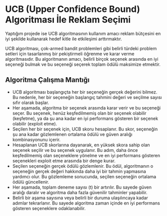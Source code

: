 # UCB (Upper Confidence Bound) Algoritması İle Reklam Seçimi

Yaptığım projede ise UCB algoritmasının kullanım amacı reklam bütçesini en iyi şekilde kullanarak hedef kitle ile etkileşimi arttırmaktır.

UCB algoritması, çok-armed bandit problemleri gibi belirli türdeki problem setleri için tasarlanmış bir pekiştirmeli öğrenme ve karar verme algoritmasıdır. Bu algoritmanın amacı, belirli birçok seçenek arasında en iyi seçeneği bulmak ve bu seçeneği seçerek toplam ödülü maksimize etmektir.

## Algoritma Çalışma Mantığı

* UCB algoritması başlangıçta her bir seçeneğin gerçek değerini bilmez. Bu nedenle, her bir seçeneğin başlangıç tahmini değeri ve seçilme sayısı sıfır olarak başlar.
* Her aşamada, algoritma bir seçenek arasında karar verir ve bu seçeneği seçer. Bu seçenek, henüz keşfedilmemiş olan bir seçenek olabilir (keşfetme), ya da şu ana kadar en iyi performans gösteren bir seçenek olabilir (exploit etme).
* Seçilen her bir seçenek için, UCB skoru hesaplanır. Bu skor, seçeneğin şu ana kadar gözlemlenen ortalama ödülü ve güven aralığı kombinasyonunu içerir.
* Hesaplanan UCB skorlarına dayanarak, en yüksek skora sahip olan seçenek seçilir ve bu seçenek uygulanır. Bu adım, daha önce keşfedilmemiş olan seçeneklere yönelme ve en iyi performans gösteren seçenekleri exploit etme arasında bir denge kurar.
* Seçilen seçeneğin gerçek ödülü gözlemlenir. Bu ödül, algoritmanın o seçeneğin gerçek değeri hakkında daha iyi bir tahmin yapmasına yardımcı olur. Bu gözlemleme sonucunda, seçilen seçeneğin ortalama ödülü güncellenir.
* Her aşamada, toplam deneme sayısı (t) bir artırılır. Bu sayede güven aralığı daralır ve algoritma daha fazla güvenilir tahminler yapabilir.
* Belirli bir aşama sayısına veya belirli bir duruma ulaşılıncaya kadar adımlar tekrarlanır. Bu sayede algoritma zaman içinde en iyi performans gösteren seçeneklere odaklanabilir.
